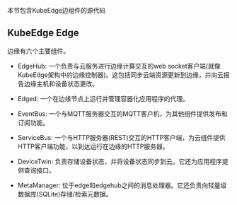 本节包含KubeEdge边组件的源代码

## KubeEdge Edge

边缘有六个主要组件。

- EdgeHub: 一个负责与云服务进行边缘计算交互的web socket客户端(就像KubeEdge架构中的边缘控制器)。这包括同步云端资源更新到边缘，并向云报告边缘主机和设备状态更改。

- Edged: 一个在边缘节点上运行并管理容器化应用程序的代理。

- EventBus: 一个与MQTT服务器交互的MQTT客户机，为其他组件提供发布和订阅功能。

- ServiceBus: 一个与HTTP服务器(REST)交互的HTTP客户端，为云组件提供HTTP客户端功能，以到达运行在边缘的HTTP服务器。

- DeviceTwin: 负责存储设备状态，并将设备状态同步到云。它还为应用程序提供查询接口。

- MetaManager: 位于edge和edgehub之间的消息处理器。它还负责向轻量级数据库(SQLite)存储/检索元数据。